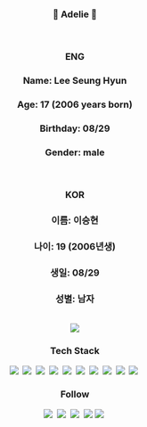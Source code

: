 <h3 align="center">🐧 Adelie 🐧</h3> <br>

<h3 align="center">ENG</h3>
<h3 align="center">Name: Lee Seung Hyun</h3>
<h3 align="center">Age: 17 (2006 years born)</h3>
<h3 align="center">Birthday: 08/29</h3>
<h3 align="center">Gender: male</h3> <br>

<h3 align="center">KOR</h3>
<h3 align="center">이름: 이승현</h3>
<h3 align="center">나이: 19 (2006년생)</h3>
<h3 align="center">생일: 08/29</h3>
<h3 align="center">성별: 남자</h3><br>


 <div align=center>
<a href="https://hits.seeyoufarm.com"><img src="https://hits.seeyoufarm.com/api/count/incr/badge.svg?url=https%3A%2F%2Fgithub.com%2Fleesh0829&count_bg=%230084FB&title_bg=%23000000&icon=linux.svg&icon_color=%23FFFFFF&title=Join%21&edge_flat=false"/></a>
 </div>

<h3 align="center">Tech Stack</h3>
<p align="center">
 <img src="https://img.shields.io/badge/Unity-000000?style=flat-square&logo=Unity&logoColor=white"/></a>&nbsp 
 <img src="https://img.shields.io/badge/C%23-512bd4?style=flat-square&logo=csharp&logoColor=white"/></a>&nbsp 
 <img src="https://img.shields.io/badge/C-a8b9cc?style=flat-square&logo=c&logoColor=white"/></a>&nbsp 
 <img src="https://img.shields.io/badge/C%2B%2B-512bd4?style=flat-square&logo=C%2B%2B&logoColor=white"/></a>&nbsp 
 <img src="https://img.shields.io/badge/HTML5-e34f26?style=flat-square&logo=HTML5&logoColor=white"/></a>&nbsp 
 <img src="https://img.shields.io/badge/Eclipse IDE-2c2255?style=flat-square&logo=eclipseide&logoColor=white"/></a>&nbsp 
 <img src="https://img.shields.io/badge/Visual Studio-5c2d91?style=flat-square&logo=visualstudio&logoColor=white"/></a>&nbsp 
 <img src="https://img.shields.io/badge/Visual Studio Code-007acc?style=flat-square&logo=visualstudiocode&logoColor=white"/></a>&nbsp 
 <img src="https://img.shields.io/badge/JavaScript-f7df1e?style=flat-square&logo=javascript&logoColor=white"/></a>&nbsp 
 <img src="https://img.shields.io/badge/Cisco-1ba0d7?style=flat-square&logo=cisco&logoColor=white"/></a>&nbsp 
</p>

<h3 align="center">Follow</h3>
<p align="center">
 <img src="https://img.shields.io/badge/ee2hi@naver.com-03775a?style=flat-square&logo=gmail&logoColor=white"/></a>&nbsp 
 <img src="https://img.shields.io/badge/Adelie-03775a?style=flat-square&logo=naver&logoColor=white"/></a>&nbsp
 <a href="https://www.youtube.com/channel/UCuJ2U9iJDk93ploMfFOA6lQ"><img src="https://img.shields.io/badge/youtube-ff0000?style=flat-square&logo=youtube&logoColor=white&link=https://www.youtube.com/channel/UCuJ2U9iJDk93ploMfFOA6lQ"/></a>&nbsp 
<a href="https://www.instagram.com/leeseu_hyuni/"><img src="https://img.shields.io/badge/Instagram-e4405f?style=flat-square&square&logo=instagram&logoColor=white&link=https://www.instagram.com/leeseu_hyuni/"/></a>
<img src="https://img.shields.io/badge/%23tadelie75-5865f2?style=flat-square&logo=discord&logoColor=white"/></a>&nbsp
</p>
 
<!--
**leesh0829/leesh0829** is a ✨ _special_ ✨ repository because its `README.md` (this file) appears on your GitHub profile.

Here are some ideas to get you started:

- 🔭 I’m currently working on ...
- 🌱 I’m currently learning ...
- 👯 I’m looking to collaborate on ...
- 🤔 I’m looking for help with ...
- 💬 Ask me about ...
- 📫 How to reach me: ...
- 😄 Pronouns: ...
- ⚡ Fun fact: ...
-->

